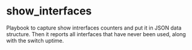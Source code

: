 # show_interfaces
Playbook to capture show intrerfaces counters and put it in JSON data structure.
Then it reports all interfaces that have never been used, along with the switch uptime.
